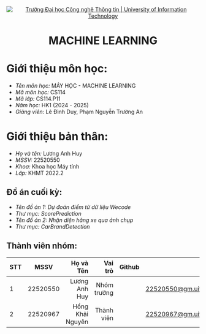 <!-- Banner -->
<p align="center">
  <a href="https://www.uit.edu.vn/" title="Trường Đại học Công nghệ Thông tin" style="border: none;">
    <img src="https://i.imgur.com/WmMnSRt.png" alt="Trường Đại học Công nghệ Thông tin | University of Information Technology">
  </a>
</p>

<!-- Header -->
<h1 align="center"><b>MACHINE LEARNING</b></h>

# Giới thiệu môn học: 
* *Tên môn học:* MÁY HỌC - MACHINE LEARNING
* *Mã môn học:* CS114
* *Mã lớp:* CS114.P11
* *Năm học:* HK1 (2024 - 2025)
* *Giảng viên*: Lê Đình Duy, Phạm Nguyễn Trường An

# Giới thiệu bản thân: 
* *Họ và tên:* Lương Anh Huy
* *MSSV:* 22520550
* *Khoa:* Khoa học Máy tính
* *Lớp:* KHMT 2022.2


## Đồ án cuối kỳ:
* *Tên đồ án 1: Dự đoán điểm từ dữ liệu Wecode* 
* *Thư mục: ScorePrediction*
* *Tên đồ án 2: Nhận diện hãng xe qua ảnh chụp*
* *Thư mục: CarBrandDetection*

## Thành viên nhóm: 
| STT    | MSSV          | Họ và Tên              |Vai trò    | Github                                                  | Email                   |
| ------ |:-------------:| ----------------------:|----------:|--------------------------------------------------------:|-------------------------:
| 1      | 22520550      |Lương Anh Huy           |Nhóm trưởng|                                                         |22520550@gm.uit.edu.vn   |
| 2      | 22520967      |Hồng Khải Nguyên        |Thành viên |                                                         |22520967@gm.uit.edu.vn   |
